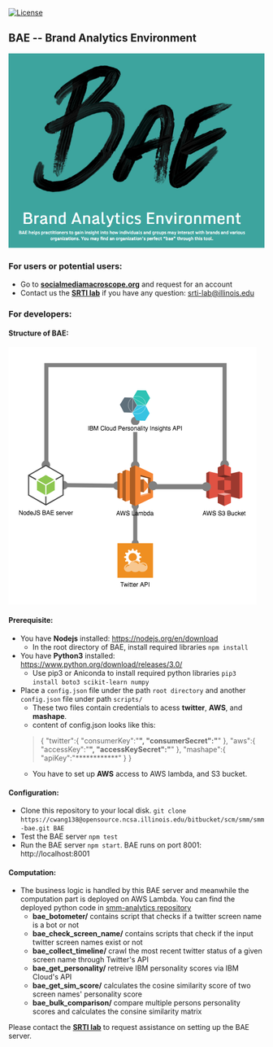 [![License](https://img.shields.io/badge/License-Apache%202.0-blue.svg)](https://opensource.org/licenses/Apache-2.0) 

## BAE -- Brand Analytics Environment
![logo](public/img/BAE_screenshot.png)

### For users or potential users:
- Go to **[socialmediamacroscope.org](https://socialmediamacroscope.org)** and request for an account
- Contact us the **[SRTI lab](https://srtilab.techservices.illinois.edu/about/)** if you have any question: <a href="mailto:srti-lab@illinois.edu">srti-lab@illinois.edu</a>

### For developers:
#### Structure of BAE:
![arch](public/img/BAE_architecure.png)

#### Prerequisite:
- You have **Nodejs** installed: https://nodejs.org/en/download
   * In the root directory of BAE, install required libraries ```npm install```
- You have **Python3** installed: https://www.python.org/download/releases/3.0/
   * Use pip3 or Aniconda to install required python libraries ```pip3 install boto3 scikit-learn numpy```
- Place a ```config.json``` file under the path ```root directory``` and another ```config.json``` file under path ```scripts/```
   * These two files contain credentials to acess **twitter**, **AWS**, and **mashape**.
   * content of config.json looks like this:
   > {
   >    "twitter":{
   >      "consumerKey":"************",
   >      "consumerSecret":"************"
   >    },
   >    "aws":{
   >      "accessKey":"************",
   >      "accessKeySecret":"************"
   >    },
   >    "mashape":{
   >      "apiKey":"************"
   >    }
   >  }
   * You have to set up **AWS** access to AWS lambda, and S3 bucket.
   
#### Configuration:
- Clone this repository to your local disk. ```git clone https://cwang138@opensource.ncsa.illinois.edu/bitbucket/scm/smm/smm-bae.git BAE``` 
- Test the BAE server ```npm test```
- Run the BAE server ```npm start```. BAE runs on port 8001: http://localhost:8001

#### Computation:
- The business logic is handled by this BAE server and meanwhile the computation part is deployed on AWS Lambda. 
You can find the deployed python code in [smm-analytics repository](https://opensource.ncsa.illinois.edu/bitbucket/projects/SMM/repos/smm-analytics/browse)
   * **bae_botometer/** contains script that checks if a twitter screen name is a bot or not
   * **bae_check_screen_name/** contains scripts that check if the input twitter screen names exist or not
   * **bae_collect_timeline/** crawl the most recent twitter status of a given screen name through Twitter's API
   * **bae_get_personality/** retreive IBM personality scores via IBM Cloud's API
   * **bae_get_sim_score/** calculates the cosine similarity score of two screen names' personality score
   * **bae_bulk_comparison/** compare multiple persons personality scores and calculates the consine similarity matrix
   
Please contact the **[SRTI lab](https://srtilab.techservices.illinois.edu/about/)** to request assistance on setting up the BAE server.
